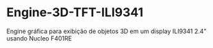 # Engine-3D-TFT-ILI9341
Engine gráfica para exibição de objetos 3D em um display ILI9341 2.4" usando Nucleo F401RE
